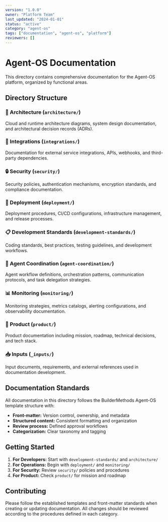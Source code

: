 ```yaml
---
version: "1.0.0"
owner: "Platform Team"
last_updated: "2024-01-01"
status: "active"
category: "agent-os"
tags: ["documentation", "agent-os", "platform"]
reviewers: []
---
```


# Agent-OS Documentation

This directory contains comprehensive documentation for the Agent-OS platform, organized by functional areas.


## Directory Structure

### 📐 Architecture (`architecture/`)

Cloud and runtime architecture diagrams, system design documentation, and architectural decision records (ADRs).

### 🔗 Integrations (`integrations/`)

Documentation for external service integrations, APIs, webhooks, and third-party dependencies.

### 🔒 Security (`security/`)

Security policies, authentication mechanisms, encryption standards, and compliance documentation.

### 🚀 Deployment (`deployment/`)

Deployment procedures, CI/CD configurations, infrastructure management, and release processes.

### 📋 Development Standards (`development-standards/`)

Coding standards, best practices, testing guidelines, and development workflows.

### 🤖 Agent Coordination (`agent-coordination/`)

Agent workflow definitions, orchestration patterns, communication protocols, and task delegation strategies.

### 📊 Monitoring (`monitoring/`)

Monitoring strategies, metrics catalogs, alerting configurations, and observability documentation.

### 📝 Product (`product/`)

Product documentation including mission, roadmap, technical decisions, and tech stack.

### 📥 Inputs (`_inputs/`)

Input documents, requirements, and external references used in documentation development.


## Documentation Standards

All documentation in this directory follows the BuilderMethods Agent-OS template structure with:

- **Front-matter:** Version control, ownership, and metadata
- **Structured content:** Consistent formatting and organization
- **Review process:** Defined approval workflows
- **Categorization:** Clear taxonomy and tagging


## Getting Started

1. **For Developers:** Start with `development-standards/` and `architecture/`
2. **For Operations:** Begin with `deployment/` and `monitoring/`
3. **For Security:** Review `security/` policies and procedures
4. **For Product:** Check `product/` for mission and roadmap


## Contributing

Please follow the established templates and front-matter standards when creating or updating documentation. All changes should be reviewed according to the procedures defined in each category.
